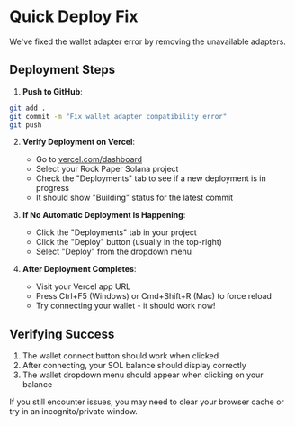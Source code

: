 # Quick Deploy Fix

We've fixed the wallet adapter error by removing the unavailable adapters.

## Deployment Steps

1. **Push to GitHub**:
```bash
git add .
git commit -m "Fix wallet adapter compatibility error"
git push
```

2. **Verify Deployment on Vercel**:
   - Go to [vercel.com/dashboard](https://vercel.com/dashboard)
   - Select your Rock Paper Solana project
   - Check the "Deployments" tab to see if a new deployment is in progress
   - It should show "Building" status for the latest commit

3. **If No Automatic Deployment Is Happening**:
   - Click the "Deployments" tab in your project
   - Click the "Deploy" button (usually in the top-right)
   - Select "Deploy" from the dropdown menu

4. **After Deployment Completes**:
   - Visit your Vercel app URL
   - Press Ctrl+F5 (Windows) or Cmd+Shift+R (Mac) to force reload
   - Try connecting your wallet - it should work now!

## Verifying Success

1. The wallet connect button should work when clicked
2. After connecting, your SOL balance should display correctly
3. The wallet dropdown menu should appear when clicking on your balance

If you still encounter issues, you may need to clear your browser cache or try in an incognito/private window. 